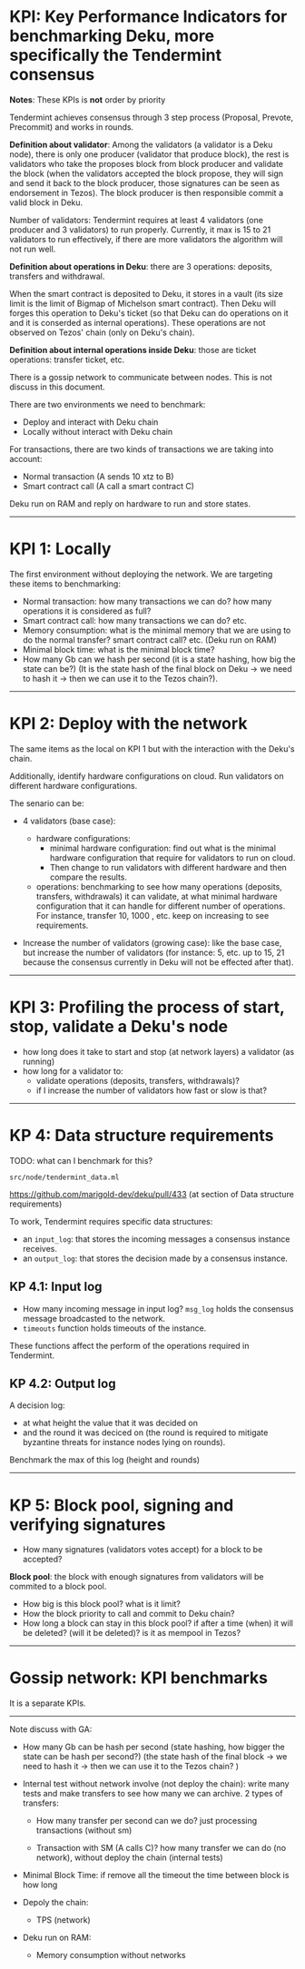
# KPI: Key Performance Indicators for benchmarking Deku, more specifically the Tendermint consensus

**Notes**: These KPIs is **not** order by priority

Tendermint achieves consensus through 3 step process (Proposal, Prevote, Precommit) and works in rounds.

**Definition about validator**: Among the validators (a validator is a Deku node), there is only one producer (validator that produce block), the rest is validators who take the proposes block from block producer and validate the block (when the validators accepted the block propose, they will sign and send it back to the block producer, those signatures can be seen as endorsement in Tezos). The block producer is then responsible commit a valid block in Deku. 

Number of validators: Tendermint requires at least 4 validators (one producer and 3 validators) to run properly. Currently, it max is 15 to 21 validators to run effectively, if there are more validators the algorithm will not run well. 

**Definition about operations in Deku**: there are 3 operations: deposits, transfers and withdrawal.

When the smart contract is deposited to Deku, it stores in a vault (its size limit is the limit of Bigmap of Michelson smart contract). Then Deku will forges this operation to Deku's ticket (so that Deku can do operations on it and it is conserded as internal operations). These operations are not observed on Tezos' chain (only on Deku's chain).

**Definition about internal operations inside Deku**: those are ticket operations: transfer ticket, etc. 

There is a gossip network to communicate between nodes. This is not discuss in this document.

There are two environments we need to benchmark:
- Deploy and interact with Deku chain
- Locally without interact with Deku chain

For transactions, there are two kinds of transactions we are taking into account:
- Normal transaction (A sends 10 xtz to B)
- Smart contract call (A call a smart contract C)

Deku run on RAM and reply on hardware to run and store states.

---

# KPI 1: Locally

The first environment without deploying the network. We are targeting these items to benchmarking:

- Normal transaction: how many transactions we can do? how many operations it is considered as full?
- Smart contract call: how many transactions we can do? etc.
- Memory consumption: what is the minimal memory that we are using to do the normal transfer? smart contract call? etc. (Deku run on RAM)
- Minimal block time: what is the minimal block time?
- How many Gb can we hash per second (it is a state hashing, how big the state can be?) (It is the state hash of the final block on Deku -> we need to hash it -> then we can use it to the Tezos chain?).

---

# KPI 2: Deploy with the network

The same items as the local on KPI 1 but with the interaction with the Deku's chain.

Additionally, identify hardware configurations on cloud. Run validators on different hardware configurations.

The senario can be:

- 4 validators (base case):
    - hardware configurations: 
        - minimal hardware configuration: find out what is the minimal hardware configuration that require for validators to run on cloud. 
        - Then change to run validators with different hardware and then compare the results.
    - operations: benchmarking to see how many operations (deposits, transfers, withdrawals) it can validate, at what minimal hardware configuration that it can handle for different number of operations. For instance, transfer 10, 1000 , etc. keep on increasing to see requirements.

- Increase the number of validators (growing case): like the base case, but increase the number of validators (for instance: 5, etc. up to 15, 21 because the consensus currently in Deku will not be effected after that).

---

# KPI 3: Profiling the process of start, stop, validate a Deku's node
- how long does it take to start and stop (at network layers) a validator (as running)
- how long for a validator to:
    - validate operations (deposits, transfers, withdrawals)?
    - if I increase the number of validators how fast or slow is that? 

---
<!--
## KPI 3.3: Snapshot
Remark: is it a good place here? 

    - when we take snapshot? 
    - A snapshot has how many blocks? 
    - how to transfer snapshot to a database? 
    - what is that database to store snapshot? 
    - how fast/slow to call the snapshot? (do we need it?)

-->

# KP 4: Data structure requirements

TODO: what can I benchmark for this?

`src/node/tendermint_data.ml`

https://github.com/marigold-dev/deku/pull/433 (at section of Data structure requirements)

To work, Tendermint requires specific data structures:
- an `input_log`: that stores the incoming messages a consensus instance receives.
- an `output_log`: that stores the decision made by a consensus instance.


## KP 4.1: Input log
- How many incoming message in input log? `msg_log` holds the consensus message broadcasted to the network. 
- `timeouts` function holds timeouts of the instance.

These functions affect the perform of the operations required in Tendermint.

## KP 4.2: Output log

A decision log: 
- at what height the value that it was decided on
- and the round it was deciced on (the round is required to mitigate byzantine threats for instance nodes lying on rounds).

Benchmark the max of this log (height and rounds)

---

<!--## KP 5.1: State hash

TODO: ask @d4hines for clarify this point

- State hashing run without parallel
- What is the gain of having the state hashing run in parallel-->

# KP 5: Block pool, signing and verifying signatures

<!--
- Functions the validators including the producer and validators signing and verifying signatures in a block and operations.

The validators can vote (accept the operations or not by voting Nil), these vote is like a endorsement of the block. -->

- How many signatures (validators votes accept) for a block to be accepted?

**Block pool**: the block with enough signatures from validators will be commited to a block pool.

- How big is this block pool? what is it limit?
- How the block priority to call and commit to Deku chain?
- How long a block can stay in this block pool? if after a time (when) it will be deleted? (will it be deleted)? is it as mempool in Tezos?

<!--
## KP 5.3: Compute the hash of a block

- Hashing block: A block of transactions that the producer will commit to Deku, hash the final state from this block.

- How many Gb can be hash per second (state hashing, how big the state can be hash per second?)-->

---

# Gossip network: KPI benchmarks
It is a separate KPIs.

----

Note discuss with GA:

- How many Gb can be hash per second (state hashing, how bigger the state can be hash per second?) (the state hash of the final block -> we need to hash it -> then we can use it to the Tezos chain? )

- Internal test without network involve (not deploy the chain): write many tests and make transfers to see how many we can archive. 2 types of transfers: 

    - How many transfer per second can we do? just processing transactions (without sm)

    - Transaction with SM (A calls C)? how many transfer we can do (no network), without deploy the chain (internal tests)

- Minimal Block Time: if remove all the timeout the time between block is how long

- Depoly the chain:

    - TPS (network)

- Deku run on RAM:
    - Memory consumption without networks

